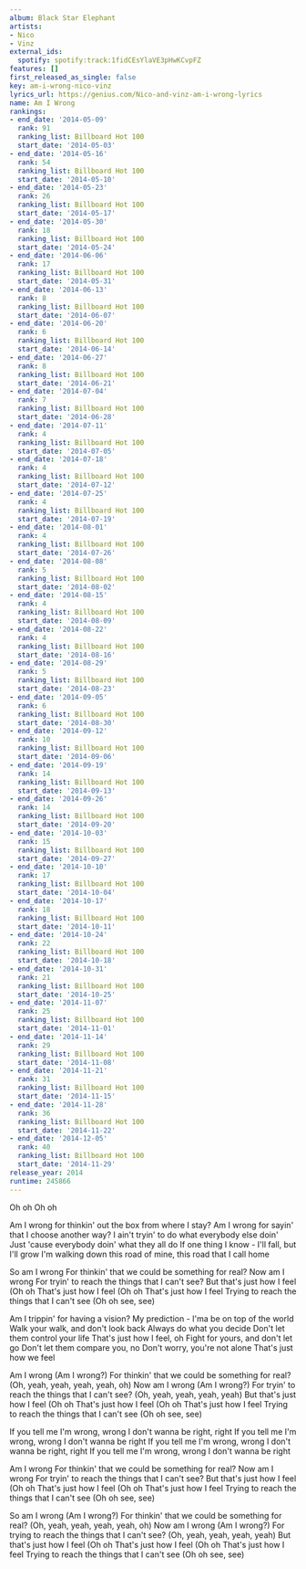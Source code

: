 ```yaml
---
album: Black Star Elephant
artists:
- Nico
- Vinz
external_ids:
  spotify: spotify:track:1fidCEsYlaVE3pHwKCvpFZ
features: []
first_released_as_single: false
key: am-i-wrong-nico-vinz
lyrics_url: https://genius.com/Nico-and-vinz-am-i-wrong-lyrics
name: Am I Wrong
rankings:
- end_date: '2014-05-09'
  rank: 91
  ranking_list: Billboard Hot 100
  start_date: '2014-05-03'
- end_date: '2014-05-16'
  rank: 54
  ranking_list: Billboard Hot 100
  start_date: '2014-05-10'
- end_date: '2014-05-23'
  rank: 26
  ranking_list: Billboard Hot 100
  start_date: '2014-05-17'
- end_date: '2014-05-30'
  rank: 18
  ranking_list: Billboard Hot 100
  start_date: '2014-05-24'
- end_date: '2014-06-06'
  rank: 17
  ranking_list: Billboard Hot 100
  start_date: '2014-05-31'
- end_date: '2014-06-13'
  rank: 8
  ranking_list: Billboard Hot 100
  start_date: '2014-06-07'
- end_date: '2014-06-20'
  rank: 6
  ranking_list: Billboard Hot 100
  start_date: '2014-06-14'
- end_date: '2014-06-27'
  rank: 8
  ranking_list: Billboard Hot 100
  start_date: '2014-06-21'
- end_date: '2014-07-04'
  rank: 7
  ranking_list: Billboard Hot 100
  start_date: '2014-06-28'
- end_date: '2014-07-11'
  rank: 4
  ranking_list: Billboard Hot 100
  start_date: '2014-07-05'
- end_date: '2014-07-18'
  rank: 4
  ranking_list: Billboard Hot 100
  start_date: '2014-07-12'
- end_date: '2014-07-25'
  rank: 4
  ranking_list: Billboard Hot 100
  start_date: '2014-07-19'
- end_date: '2014-08-01'
  rank: 4
  ranking_list: Billboard Hot 100
  start_date: '2014-07-26'
- end_date: '2014-08-08'
  rank: 5
  ranking_list: Billboard Hot 100
  start_date: '2014-08-02'
- end_date: '2014-08-15'
  rank: 4
  ranking_list: Billboard Hot 100
  start_date: '2014-08-09'
- end_date: '2014-08-22'
  rank: 4
  ranking_list: Billboard Hot 100
  start_date: '2014-08-16'
- end_date: '2014-08-29'
  rank: 5
  ranking_list: Billboard Hot 100
  start_date: '2014-08-23'
- end_date: '2014-09-05'
  rank: 6
  ranking_list: Billboard Hot 100
  start_date: '2014-08-30'
- end_date: '2014-09-12'
  rank: 10
  ranking_list: Billboard Hot 100
  start_date: '2014-09-06'
- end_date: '2014-09-19'
  rank: 14
  ranking_list: Billboard Hot 100
  start_date: '2014-09-13'
- end_date: '2014-09-26'
  rank: 14
  ranking_list: Billboard Hot 100
  start_date: '2014-09-20'
- end_date: '2014-10-03'
  rank: 15
  ranking_list: Billboard Hot 100
  start_date: '2014-09-27'
- end_date: '2014-10-10'
  rank: 17
  ranking_list: Billboard Hot 100
  start_date: '2014-10-04'
- end_date: '2014-10-17'
  rank: 18
  ranking_list: Billboard Hot 100
  start_date: '2014-10-11'
- end_date: '2014-10-24'
  rank: 22
  ranking_list: Billboard Hot 100
  start_date: '2014-10-18'
- end_date: '2014-10-31'
  rank: 21
  ranking_list: Billboard Hot 100
  start_date: '2014-10-25'
- end_date: '2014-11-07'
  rank: 25
  ranking_list: Billboard Hot 100
  start_date: '2014-11-01'
- end_date: '2014-11-14'
  rank: 29
  ranking_list: Billboard Hot 100
  start_date: '2014-11-08'
- end_date: '2014-11-21'
  rank: 31
  ranking_list: Billboard Hot 100
  start_date: '2014-11-15'
- end_date: '2014-11-28'
  rank: 36
  ranking_list: Billboard Hot 100
  start_date: '2014-11-22'
- end_date: '2014-12-05'
  rank: 40
  ranking_list: Billboard Hot 100
  start_date: '2014-11-29'
release_year: 2014
runtime: 245866
---
```

Oh oh
Oh oh


Am I wrong for thinkin' out the box from where I stay?
Am I wrong for sayin' that I choose another way?
I ain't tryin' to do what everybody else doin'
Just 'cause everybody doin' what they all do
If one thing I know - I'll fall, but I'll grow
I'm walking down this road of mine, this road that I call home


So am I wrong
For thinkin' that we could be something for real?
Now am I wrong
For tryin' to reach the things that I can't see?
But that's just how I feel (Oh oh
That's just how I feel (Oh oh
That's just how I feel
Trying to reach the things that I can't see (Oh oh see, see)


Am I trippin' for having a vision?
My prediction - I'ma be on top of the world
Walk your walk, and don't look back
Always do what you decide
Don't let them control your life
That's just how I feel, oh
Fight for yours, and don't let go
Don't let them compare you, no
Don't worry, you're not alone
That's just how we feel


Am I wrong (Am I wrong?)
For thinkin' that we could be something for real?
(Oh, yeah, yeah, yeah, yeah, oh)
Now am I wrong (Am I wrong?)
For tryin' to reach the things that I can't see?
(Oh, yeah, yeah, yeah, yeah)
But that's just how I feel (Oh oh
That's just how I feel (Oh oh
That's just how I feel
Trying to reach the things that I can't see (Oh oh see, see)


If you tell me I'm wrong, wrong
I don't wanna be right, right
If you tell me I'm wrong, wrong
I don't wanna be right
If you tell me I'm wrong, wrong
I don't wanna be right, right
If you tell me I'm wrong, wrong
I don't wanna be right


Am I wrong
For thinkin' that we could be something for real?
Now am I wrong
For tryin' to reach the things that I can't see?
But that's just how I feel (Oh oh
That's just how I feel (Oh oh
That's just how I feel
Trying to reach the things that I can't see (Oh oh see, see)

So am I wrong (Am I wrong?)
For thinkin' that we could be something for real?
(Oh, yeah, yeah, yeah, yeah, oh)
Now am I wrong (Am I wrong?)
For trying to reach the things that I can't see?
(Oh, yeah, yeah, yeah, yeah)
But that's just how I feel (Oh oh
That's just how I feel (Oh oh
That's just how I feel
Trying to reach the things that I can't see (Oh oh see, see)
